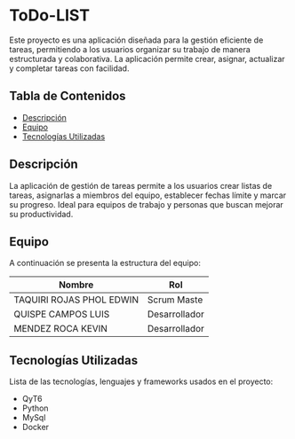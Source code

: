 # ToDo-LIST

Este proyecto es una aplicación diseñada para la gestión eficiente de tareas, permitiendo a los usuarios organizar su trabajo de manera estructurada y colaborativa. La aplicación permite crear, asignar, actualizar y completar tareas con facilidad.

## Tabla de Contenidos
- [Descripción](#descripción)
- [Equipo](#equipo)
- [Tecnologías Utilizadas](#tecnologías-utilizadas)

## Descripción
La aplicación de gestión de tareas permite a los usuarios crear listas de tareas, asignarlas a miembros del equipo, establecer fechas límite y marcar su progreso. Ideal para equipos de trabajo y personas que buscan mejorar su productividad.

## Equipo
A continuación se presenta la estructura del equipo:

| Nombre       | Rol           |
|-------------|--------------|
| TAQUIRI ROJAS PHOL EDWIN | Scrum Maste |
| QUISPE CAMPOS LUIS | Desarrollador |
| MENDEZ ROCA KEVIN | Desarrollador |

## Tecnologías Utilizadas
Lista de las tecnologías, lenguajes y frameworks usados en el proyecto:
- QyT6 
- Python
- MySql
- Docker



